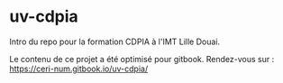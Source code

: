 # uv-cdpia

Intro du repo pour la formation CDPIA à l'IMT Lille Douai.

Le contenu de ce projet a été optimisé pour gitbook. Rendez-vous sur : https://ceri-num.gitbook.io/uv-cdpia/